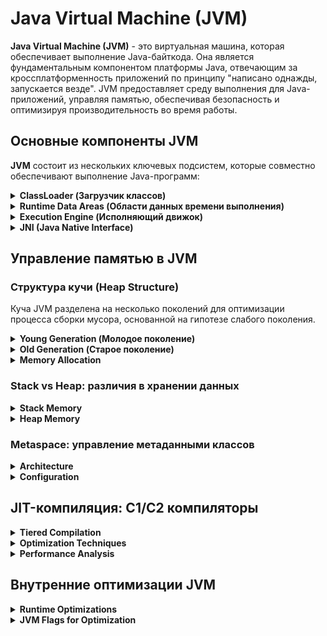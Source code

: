 # Java Virtual Machine (JVM)
**Java Virtual Machine (JVM)** - это виртуальная машина, которая обеспечивает выполнение Java-байткода. 
Она является фундаментальным компонентом платформы Java, отвечающим за кроссплатформенность приложений по принципу "написано однажды, запускается везде". 
JVM предоставляет среду выполнения для Java-приложений, управляя памятью, обеспечивая безопасность и оптимизируя производительность во время работы.

## Основные компоненты JVM
**JVM** состоит из нескольких ключевых подсистем, которые совместно обеспечивают выполнение Java-программ:

<details closed> 
    <summary>
        <b>ClassLoader (Загрузчик классов)</b>
    </summary>

ClassLoader отвечает за загрузку, связывание и инициализацию классов. 
Он состоит из трех основных компонентов:

- **Bootstrap ClassLoader:** Загружает основные Java-классы из rt.jar
- **Extension ClassLoader:** Загружает классы из директории расширений JRE
- **Application ClassLoader:** Загружает классы из classpath приложения

**ClassLoader** использует механизм делегирования - сначала запрашивает загрузку у родительского загрузчика, 
и только если родитель не может загрузить класс, пытается сделать это самостоятельно.

</details>

<details closed> 
    <summary>
        <b>Runtime Data Areas (Области данных времени выполнения)</b>
    </summary>

- **Runtime Data Areas** - это области памяти, которые JVM выделяет для выполнения программы:
- **Method Area:** Хранит метаданные классов, константы, код методов
- **Heap:** Основная область для хранения объектов и массивов
- **Stack:** Хранит фреймы методов, локальные переменные и частичные результаты
- **PC Registers:** Содержат адрес текущей выполняемой инструкции
- **Native Method Stacks:** Поддерживает выполнение нативных методов

Эти области организованы таким образом, чтобы обеспечить изоляцию данных и эффективное управление памятью.

</details>

<details closed> 
    <summary>
        <b>Execution Engine (Исполняющий движок)</b>
    </summary>

- **Execution Engine** выполняет байт-код, содержащийся в загруженных классах. Он состоит из:
- **Interpreter:** Интерпретирует байт-код построчно
- **JIT-Compiler (Just-In-Time):** Компилирует "горячий" код в нативный для повышения производительности
- **Garbage Collector:** Автоматически управляет памятью, освобождая неиспользуемые объекты

JIT-компилятор использует сложные алгоритмы анализа для определения наиболее часто выполняемых участков кода (hot spots) и оптимизирует их выполнение.

</details>

<details closed> 
    <summary>
        <b>JNI (Java Native Interface)</b>
    </summary>

**JNI (Java Native Interface)** предоставляет механизм для взаимодействия с нативным кодом, написанным на других языках программирования (C, C++, ассемблер),
что позволяет:

- Вызывать нативные методы из Java-кода
- Использовать существующие библиотеки, написанные на других языках
- Реализовывать критичные к производительности операции на низкоуровневом коде

JNI обеспечивает мост между платформенно-независимым Java-кодом и платформенно-зависимыми нативными реализациями.
</details>

## Управление памятью в JVM

### Структура кучи (Heap Structure)

Куча JVM разделена на несколько поколений для оптимизации процесса сборки мусора, основанной на гипотезе слабого поколения.

<details closed> 
    <summary>
        <b>Young Generation (Молодое поколение)</b>
    </summary>

Область для хранения недавно созданных объектов. Разделена на три части:

- **Eden Space:** Здесь создаются все новые объекты
- **Survivor Space 0 (From Space):** Активная область для выживших объектов
- **Survivor Space 1 (To Space):** Резервная область для копирования

При заполнении Eden запускается **Minor GC**. 
Выжившие объекты перемещаются между **Survivor spaces**, увеличивая свой возраст. 
Когда возраст достигает порога (по умолчанию **15**), объекты промоутируются в **Old Generation**.

</details>

<details closed> 
    <summary>
        <b>Old Generation (Старое поколение)</b>
    </summary>

Хранит долгоживущие объекты, которые пережили несколько циклов сборки в Young Generation. 
Сборка мусора здесь выполняется реже, но требует больше времени. 
Используются различные алгоритмы:

- **Mark-Sweep-Compact:** Пометить-очистить-уплотнить
- **Concurrent Mark-Sweep:** Конкурентная маркировка и очистка
- **G1 Mixed Collections:** Смешанные сборки в G1

Размер Old Generation обычно составляет 2/3 от всей кучи.

</details>

<details closed> 
    <summary>
        <b>Memory Allocation</b>
    </summary>

Процесс выделения памяти оптимизирован для скорости:

- **Bump-the-pointer:** Быстрое выделение в Eden
- **TLABs (Thread-Local Allocation Buffers):** Каждый поток получает свой буфер для избежания блокировок
- **Large Object Allocation:** Большие объекты могут размещаться сразу в Old Generation

При нехватке памяти в куче бросается OutOfMemoryError.
</details>

### Stack vs Heap: различия в хранении данных

<details closed> 
    <summary>
        <b>Stack Memory</b>
    </summary>

Стек потока хранит:

- Примитивные типы переменных методов
- Ссылки на объекты в куче
- Фреймы методов (стек вызовов)

Характеристики:

- Автоматическое управление **(LIFO)**
- Быстрый доступ
- Ограниченный размер
- Потокобезопасность (у каждого потока свой стек)
- Переполнение вызывает **StackOverflowError**

Размер стека контролируется параметром `-Xss`.

</details>

<details closed> 
    <summary>
        <b>Heap Memory</b>
    </summary>

Куча хранит:

- Все объекты (экземпляры классов)
- Массивы
- Статические переменные

Характеристики:

- Динамическое выделение памяти
- Медленнее стека
- Общее пространство для всех потоков
- Управляется **Garbage Collector**
- Переполнение вызывает **OutOfMemoryError**

Размер кучи контролируется параметрами `-Xms` и `-Xmx`.
</details>

### Metaspace: управление метаданными классов

<details closed> 
    <summary>
        <b>Architecture</b>
    </summary>

Metaspace заменил **PermGen** начиная с **Java 8**.

Хранит:

- Метаданные классов (Class metadata)
- Байт-код методов
- Константы пула строк
- Аннотации
- Оптимизированный код JIT

Ключевые особенности:

- Автоматическое управление размером
- Использует native memory ОС
- Сборка мусора при выгрузке ClassLoader'ов
- Отсутствие фиксированного лимита (можно ограничить)

</details>

<details closed> 
    <summary>
        <b>Configuration</b>
    </summary>

Основные параметры:

`-XX:MetaspaceSize`: Начальный размер Metaspace<br>
`-XX:MaxMetaspaceSize`: Максимальный размер<br>
`-XX:MinMetaspaceFreeRatio`: Минимальный процент свободного пространства<br>
`-XX:MaxMetaspaceFreeRatio`: Максимальный процент свободного пространства<br>

Мониторинг:

JMX beans (MemoryPoolMXBean) - программный интерфейс для мониторинга через JMX<br>
`jstat -gcmetacapacity` - утилита JDK для мониторинга статистики Metaspace<br>
`-XX:NativeMemoryTracking` - флаг JVM для отслеживания нативной памяти

</details>

## JIT-компиляция: C1/C2 компиляторы

<details closed> 
    <summary>
        <b>Tiered Compilation</b>
    </summary>

JVM использует многоуровневую компиляцию для баланса между скоростью запуска и производительностью:

Уровень 0 - Интерпретатор:

- Быстрый старт выполнения
- Низкая производительность
- Сбор профильной информации

Уровень 1 - C1 (Client Compiler):

- Быстрая компиляция
- Базовые оптимизации
- Подходит для короткоживущих приложений

Уровень 2 - C1 с полной инстрyментацией:

- Сбор детальной профильной информации
- Подготовка для C2 компиляции

Уровень 3 - C1 с ограниченной инстрyментацией:

- Улучшенная версия C1
- Баланс скорости и качества

Уровень 4 - C2 (Server Compiler):

- Агрессивные оптимизации
- Длительное время компиляции
- Максимальная производительность

</details>

<details closed> 
    <summary>
        <b>Optimization Techniques</b>
    </summary>

C1 Compiler оптимизации:

- Inlining маленьких методов
- Локальные оптимизации циклов
- Удаление мертвого кода
- Базовая оптимизация исключений

C2 Compiler оптимизации:

- Агрессивное inlining
- Развертывание циклов
- Эскалация проверок
- Специализация по типам
- Элиминация границ массивов
- Оптимизация escape analysis
</details>

<details closed> 
    <summary>
        <b>Performance Analysis</b>
    </summary>

Метрики для анализа:

- CPU Usage: Загрузка процессора
- Memory Usage: Потребление памяти, GC activity
- Throughput: Количество операций в единицу времени
- Latency: Время отклика приложения
- Garbage Collection: Время пауз, частота сборок

Типичные проблемы:

- Memory leaks
- Excessive GC
- Lock contention
- Inefficient algorithms
- Poor cache utilization
</details>

## Внутренние оптимизации JVM

<details closed> 
    <summary>
        <b>Runtime Optimizations</b>
    </summary>

Method Inlining

- Замена вызова метода его телом
- Устранение накладных расходов
- Основа для других оптимизаций

Escape Analysis

- Анализ области видимости объектов
- Stack allocation вместо heap
- Устранение синхронизации

Loop Optimizations

- Развертывание циклов
- Векторизация (использование SIMD)
- Параллелизация

Type-based Optimizations

- Специализация по типам
- Devirtualization вызовов
- Устранение проверок типов

</details>

<details closed> 
    <summary>
        <b>JVM Flags for Optimization</b>
    </summary>

Основные параметры:

`-XX:+AggressiveOpts`: Включение экспериментальных оптимизаций<br>
`-XX:+DoEscapeAnalysis`: Анализ побега объектов<br>
`-XX:+EliminateLocks`: Устранение блокировок<br>
`-XX:+UseStringDeduplication`: Дедупликация строк<br>
`-XX:+UseCompressedOops`: Сжатые указатели (64-bit)<br>
`-XX:AutoBoxCacheMax`: Кеширование автоупакованных значений

Настройка компиляции:

`-XX:CompileThreshold`: Порог компиляции методов<br>
`-XX:TieredStopAtLevel`: Ограничение уровня компиляции<br>
`-XX:ReservedCodeCacheSize`: Размер кеша скомпилированного кода

</details>
